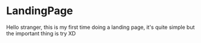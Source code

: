 # LandingPage
Hello stranger, this is my first time doing a landing page, it's quite simple but the important thing is try XD
